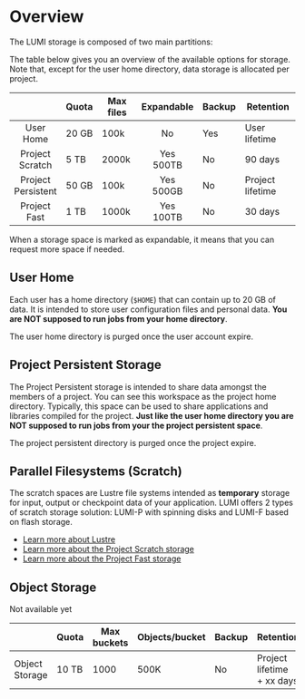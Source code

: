 # Overview

[lustre]: parallel/lustre.md
[lumif]: parallel/lumif.md 
[lumip]: parallel/lumip.md 

The LUMI storage is composed of two main partitions:

The table below gives you an overview of the available options for storage. Note
that, except for the user home directory, data storage is allocated per project.

|                       | Quota | Max files | Expandable   | Backup | Retention        |
|:---------------------:|-------|-----------|:------------:|--------|------------------|
| User<br>Home          | 20 GB | 100k      | No           | Yes    | User lifetime    |
| Project<br>Scratch    | 5 TB  | 2000k     | Yes<br>500TB | No     | 90 days          |
| Project<br>Persistent | 50 GB | 100k      | Yes<br>500GB | No     | Project lifetime |
| Project<br>Fast       | 1 TB  | 1000k     | Yes<br>100TB | No     | 30 days          |

When a storage space is marked as expandable, it means that you can request 
more space if needed.

## User Home

Each user has a home directory (`$HOME`) that can contain up to 20 GB of data. 
It is intended to store user configuration files and personal data. **You are
NOT supposed to run jobs from your home directory**.

The user home directory is purged once the user account expire.

## Project Persistent Storage

The Project Persistent storage is intended to share data amongst the members of
a project. You can see this workspace as the project home directory. Typically, 
this space can be used to share applications and libraries compiled for the 
project. **Just like the user home directory you are NOT supposed to run jobs 
from your the project persistent space**.

The project persistent directory is purged once the project expire.

## Parallel Filesystems (Scratch)

The scratch spaces are Lustre file systems intended as **temporary** storage for
input, output or checkpoint data of your application. LUMI offers 2 types of 
scratch storage solution: LUMI-P with spinning disks and LUMI-F based on flash 
storage.

- [Learn more about Lustre][lustre]
- [Learn more about the Project Scratch storage][lumip]
- [Learn more about the Project Fast storage][lumif]

## Object Storage

Not available yet

|                 | Quota | Max buckets | Objects/bucket | Backup | Retention                      |
|-----------------|-------|-------------|----------------|--------|--------------------------------|
| Object Storage  | 10 TB | 1000        | 500K           | No     | Project lifetime<br> + xx days |

